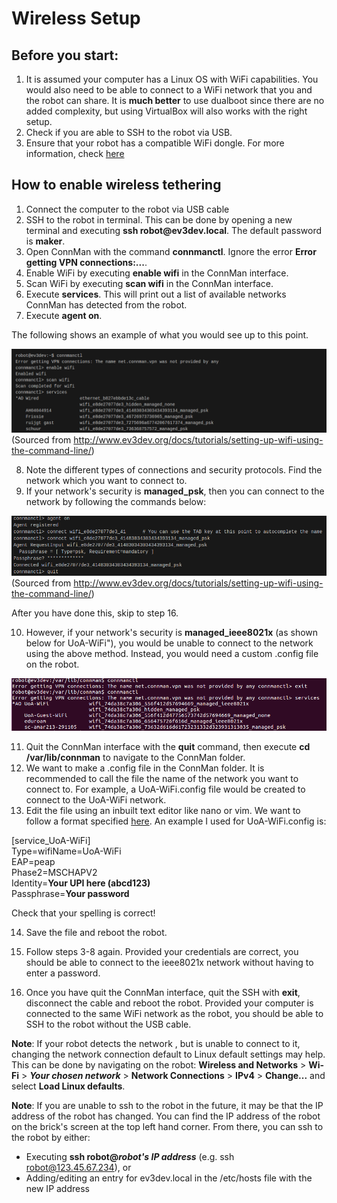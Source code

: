 # Wireless Setup

## Before you start:
1. It is assumed your computer has a Linux OS with WiFi capabilities. You would also need to be able to connect to a WiFi network that you and the robot can share. It is **much better** to use dualboot since there are no added complexity, but using VirtualBox will also works with the right setup.
2. Check if you are able to SSH to the robot via USB.
3. Ensure that your robot has a compatible WiFi dongle. For more information, check [here](https://github.com/ev3dev/ev3dev/wiki/USB-Wi-Fi-Dongles)

## How to enable wireless tethering
1. Connect the computer to the robot via USB cable
2. SSH to the robot in terminal. This can be done by opening a new terminal and executing **ssh robot<i></i>@ev3dev.local**. The default password is **maker**.
3. Open ConnMan with the command **connmanctl**. Ignore the error **Error getting VPN connections:...**.
4. Enable WiFi by executing **enable wifi** in the ConnMan interface.
5. Scan WiFi by executing **scan wifi** in the ConnMan interface.
6. Execute **services**. This will print out a list of available networks ConnMan has detected from the robot.
7. Execute **agent on**.

The following shows an example of what you would see up to this point.

![Steps 3-7](connman1.png)
(Sourced from http://www.ev3dev.org/docs/tutorials/setting-up-wifi-using-the-command-line/)

8. Note the different types of connections and security protocols. Find the network which you want to connect to.
9. If your network's security is **managed_psk**, then you can connect to the network by following the commands below:

![Managed PSK](connman2.png)
(Sourced from http://www.ev3dev.org/docs/tutorials/setting-up-wifi-using-the-command-line/)

After you have done this, skip to step 16.

10. However, if your network's security is **managed_ieee8021x** (as shown below for UoA-WiFi"), you would be unable to connect to the network using the above method. Instead, you would need a custom .config file on the robot.

![IEEE8021x](connman3.png)
    
11. Quit the ConnMan interface with the **quit** command, then execute **cd /var/lib/connman** to navigate to the ConnMan folder.
12. We want to make a .config file in the ConnMan folder. It is recommended to call the file the name of the network you want to connect to. For example, a UoA-WiFi.config file would be created to connect to the UoA-WiFi network.
13. Edit the file using an inbuilt text editor like nano or vim. We want to follow a format specified [here](http://www.erdahl.io/2016/05/connecting-to-ieee8021x-network-with.html). An example I used for UoA-WiFi.config is:


[service_UoA-WiFi]\
Type=wifiName=UoA-WiFi\
EAP=peap\
Phase2=MSCHAPV2\
Identity=**Your UPI here (abcd123)**\
Passphrase=**Your password**


Check that your spelling is correct!

14. Save the file and reboot the robot.
15. Follow steps 3-8 again. Provided your credentials are correct, you should be able to connect to the ieee8021x network without having to enter a password.

16. Once you have quit the ConnMan interface, quit the SSH with **exit**, disconnect the cable and reboot the robot. Provided your computer is connected to the same WiFi network as the robot, you should be able to SSH to the robot without the USB cable.

**Note**: If your robot detects the network , but is unable to connect to it, changing the network connection default to Linux default settings may help. This can be done by navigating on the robot:
**Wireless and Networks** > **Wi-Fi** > _**Your chosen network**_ > **Network Connections** > **IPv4** > **Change...** and select **Load Linux defaults**.

**Note**: If you are unable to ssh to the robot in the future, it may be that the IP address of the robot has changed.
You can find the IP address of the robot on the brick's screen at the top left hand corner. From there, you can ssh to the robot by either:
* Executing **ssh robot@*robot's IP address*** (e.g. ssh robot@123.45.67.234), or
* Adding/editing an entry for ev3dev.local in the /etc/hosts file with the new IP address

